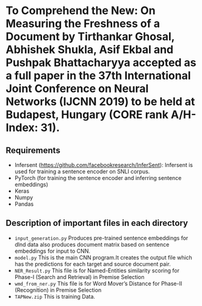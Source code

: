 #  To Comprehend the New: On Measuring the Freshness of a Document by Tirthankar Ghosal, Abhishek Shukla, Asif Ekbal and Pushpak Bhattacharyya accepted as a full paper in the 37th International Joint Conference on Neural Networks (IJCNN 2019) to be held at Budapest, Hungary (CORE rank A/H-Index: 31).


## Requirements
* Infersent (https://github.com/facebookresearch/InferSent): Infersent is used for training a sentence encoder on SNLI corpus.
* PyTorch (for training the sentence encoder and inferring sentence embeddings)
* Keras
* Numpy
* Pandas


## Description of important files in each directory
* `input_generation.py` Produces pre-trained sentence embeddings for dlnd data also produces document matrix based on sentence embeddings for input to CNN.
* `model.py` This is the main CNN program.It creates the output file which has the predictions for each target and source document pair.
* `NER_Result.py` This file is for Named-Entities similarity scoring for Phase-I (Search and Retrieval) in Premise Selection
* `wmd_from_ner.py` This file is for Word Mover’s Distance  for Phase-II (Recognition) in Premise Selection
* `TAPNew.zip` This is training Data.


